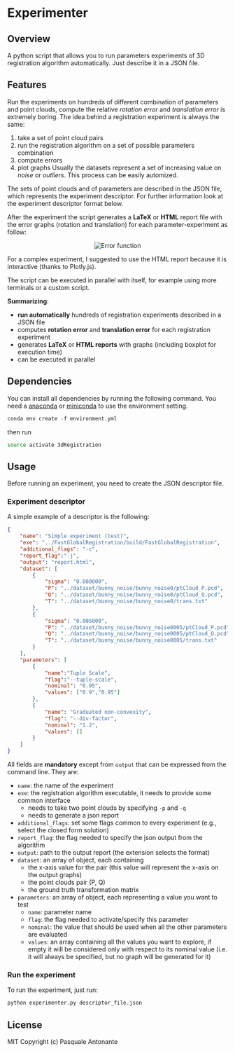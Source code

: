# Experimenter

## Overview
A python script that allows you to run parameters experiments of 3D registration algorithm automatically. Just describe it in a JSON file.

## Features

Run the experiments on hundreds of different combination of parameters and point clouds, compute the relative _rotation error_ and _translation error_ is extremely boring. The idea behind a registration experiment is always the same: 
1. take a set of point cloud pairs
2. run the registration algorithm on a set of possible parameters combination 
3. compute errors
4. plot graphs
Usually the datasets represent a set of increasing value on _noise_ or _outliers_. This process can be easily automized.

The sets of point clouds and of parameters are described in the JSON file, which represents the experiment descriptor. For further information look at the experiment descriptor format below.

After the experiment the script generates a **LaTeX** or **HTML** report file with the error graphs (rotation and translation) for each parameter-experiment as follow:

<p align="center">
<img alt="Error function" src="http://latex.codecogs.com/svg.latex?%5Cbegin%7Balign%2A%7D%0D%0A%26%5Cepsilon_%7B%5Ctext%7Brotation%7D%7D%3D%5Ctext%7Bangle%7D%5Cbig%28R_%7B%5Ctext%7Bground%20truth%7D%7D%5Ccdot%20R_%7B%5Ctext%7Bestimated%7D%7D%5ET%5Cbig%29%5C%5C%0D%0A%26%5Cepsilon_%7B%5Ctext%7Btranslation%7D%7D%3D%5ClVert%20t_%7B%5Ctext%7Bground%20truth%7D%7D-t_%7B%5Ctext%7Bestimated%7D%7D%20%5CrVert%0D%0A%5Cend%7Balign%2A%7D">
</p>


For a complex experiment, I suggested to use the HTML report because it is interactive (thanks to Plotly.js).

The script can be executed in parallel with itself, for example using more terminals or a custom script.

**Summarizing**:

- **run automatically** hundreds of registration experiments described in a JSON file
- computes **rotation error** and **translation error** for each registration experiment
- generates **LaTeX** or **HTML reports** with graphs (including boxplot for execution time)
- can be executed in parallel

## Dependencies

You can install all dependencies by running the following command.
You need a [anaconda](https://www.continuum.io/downloads) or [miniconda](https://conda.io/miniconda.html) to use the environment setting.

```python
conda env create -f environment.yml 
```

then run

```sh
source activate 3dRegistration
```

## Usage

Before running an experiment, you need to create the JSON descriptor file.

### Experiment descriptor

A simple example of a descriptor is the following:
 
```json
{
    "name": "Simple experiment (test)",
    "exe": "../FastGlobalRegistration/build/FastGlobalRegistration",
    "additional_flags": "-c",
    "report_flag":"-j",
    "output": "report.html",
    "dataset": [
        {
            "sigma": "0.000000",
            "P": "../dataset/bunny_noise/bunny_noise0/ptCloud_P.pcd",
            "Q": "../dataset/bunny_noise/bunny_noise0/ptCloud_Q.pcd",
            "T": "../dataset/bunny_noise/bunny_noise0/trans.txt"
        },
        {
            "sigma": "0.005000",
            "P": "../dataset/bunny_noise/bunny_noise0005/ptCloud_P.pcd",
            "Q": "../dataset/bunny_noise/bunny_noise0005/ptCloud_Q.pcd",
            "T": "../dataset/bunny_noise/bunny_noise0005/trans.txt"
        }
    ],
    "parameters": [
        {
            "name":"Tuple Scale",
            "flag":"--tuple-scale",
            "nominal": "0.95",
            "values": ["0.9","0.95"]
        },
        {
            "name": "Graduated non-convexity",
            "flag": "--div-factor",
            "nominal": "1.2",
            "values": []
        }
    ]
}
```

All fields are **mandatory** except from `output` that can be expressed from the command line. They are:

- `name`: the name of the experiment
- `exe`: the registration algorithm executable, it needs to provide some common interface
    - needs to take two point clouds by specifying `-p` and `-q`
    - needs to generate a json report
- `additional_flags`: set some flags common to every experiment (e.g., select the closed form solution)
- `report_flag`: the flag needed to specify the json output from the algorithm
- `output`: path to the output report (the extension selects the format)
- `dataset`: an array of object, each containing
    - the x-axis value for the pair (this value will represent the x-axis on the output graphs)
    - the point clouds pair (P, Q)
    - the ground truth transformation matrix
- `parameters`: an array of object, each representing a value you want to test
    - `name`: parameter name
    - `flag`: the flag needed to activate/specify this parameter
    - `nominal`: the value that should be used when all the other parameters are evaluated
    - `values`: an array containing all the values you want to explore, if empty it will be considered only with respect to its nominal value (i.e. it will always be specified, but no graph will be generated for it)

### Run the experiment

To run the experiment, just run:

```sh
python experimenter.py descriptor_file.json
```

## License
MIT Copyright (c) Pasquale Antonante